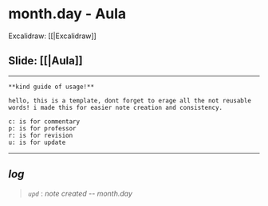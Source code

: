 # month.day - Aula

Excalidraw: [[|Excalidraw]]

## Slide: [[|Aula]]

---

```to_erase
**kind guide of usage!**

hello, this is a template, dont forget to erage all the not reusable words! i made this for easier note creation and consistency.

c: is for commentary
p: is for professor
r: is for revision
u: is for update
```

---

## ***log***

> *`upd`* : *note created -- month.day*